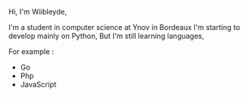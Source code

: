 Hi, I'm Wiibleyde, 

I'm a student in computer science at Ynov in Bordeaux
I'm starting to develop mainly on Python, 
But I'm still learning languages, 

For example :
- Go
- Php
- JavaScript
